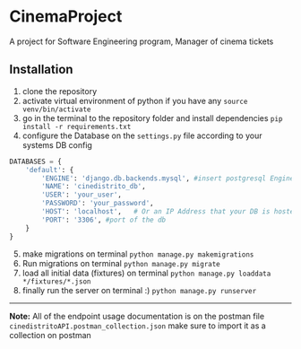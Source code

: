 # CinemaProject
A project for Software Engineering program, Manager of cinema tickets

## Installation

1. clone the repository
2. activate virtual environment of python if you have any
`source venv/bin/activate`
3. go in the terminal to the repository folder and install dependencies
`pip install -r requirements.txt`
4. configure the Database on the `settings.py` file according to your systems DB config

```python
DATABASES = {
    'default': {
        'ENGINE': 'django.db.backends.mysql', #insert postgresql Engine for Postgres
        'NAME': 'cinedistrito_db',
        'USER': 'your_user',
        'PASSWORD': 'your_password',
        'HOST': 'localhost',   # Or an IP Address that your DB is hosted on
        'PORT': '3306', #port of the db
    }
}
```
5. make migrations on terminal
`python manage.py makemigrations`
6. Run migrations on terminal
`python manage.py migrate`
7. load all initial data (fixtures) on terminal
`python manage.py loaddata */fixtures/*.json`
8. finally run the server on terminal :)
`python manage.py runserver`

---
**Note:** All of the endpoint usage documentation is on the postman file `cinedistritoAPI.postman_collection.json` make sure to import it as a collection on postman


